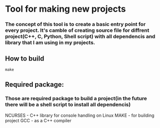 # Tool for making new projects
### The concept of this tool is to create a basic entry point for every project. It's camble of creating source file for diffrent project(C++, C, Python, Shell script) with all dependencis and library that I am using in my projects.
## How to build
```
make
```
## Required package:
### Those are required package to build a project(in the future there will be a shell script to install all dependencis)
NCURSES - C++ library for console handling on Linux
MAKE - for building project
GCC - as a C++ compiler


